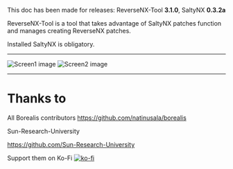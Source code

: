 This doc has been made for releases: ReverseNX-Tool **3.1.0**, SaltyNX **0.3.2a**

ReverseNX-Tool is a tool that takes advantage of SaltyNX patches function and manages creating ReverseNX patches.

Installed SaltyNX is obligatory.

-------------

![Screen1 image](https://github.com/masagrator/ReverseNX-Tool/blob/master/docs/Screen2.jpg?raw=true)
![Screen2 image](https://github.com/masagrator/ReverseNX-Tool/blob/master/docs/Screen1.jpg?raw=true)

-------------

# Thanks to

All Borealis contributors
https://github.com/natinusala/borealis

Sun-Research-University

https://github.com/Sun-Research-University

Support them on Ko-Fi
[![ko-fi](https://www.ko-fi.com/img/githubbutton_sm.svg)](https://ko-fi.com/X8X0LUTH)<br>
